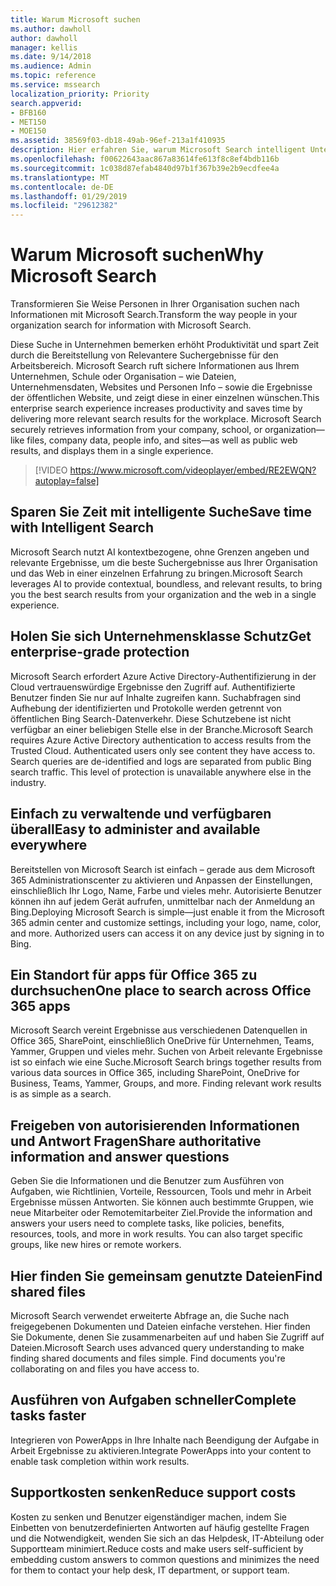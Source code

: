 ```yaml
---
title: Warum Microsoft suchen
ms.author: dawholl
author: dawholl
manager: kellis
ms.date: 9/14/2018
ms.audience: Admin
ms.topic: reference
ms.service: mssearch
localization_priority: Priority
search.appverid:
- BFB160
- MET150
- MOE150
ms.assetid: 38569f03-db18-49ab-96ef-213a1f410935
description: Hier erfahren Sie, warum Microsoft Search intelligent Unternehmenssuche für moderne Arbeitsplatz ist.
ms.openlocfilehash: f00622643aac867a83614fe613f8c8ef4bdb116b
ms.sourcegitcommit: 1c038d87efab4840d97b1f367b39e2b9ecdfee4a
ms.translationtype: MT
ms.contentlocale: de-DE
ms.lasthandoff: 01/29/2019
ms.locfileid: "29612382"
---
```

# <a name="why-microsoft-search"></a><span data-ttu-id="33b5c-103">Warum Microsoft suchen</span><span class="sxs-lookup"><span data-stu-id="33b5c-103">Why Microsoft Search</span></span>

<span data-ttu-id="33b5c-104">Transformieren Sie Weise Personen in Ihrer Organisation suchen nach Informationen mit Microsoft Search.</span><span class="sxs-lookup"><span data-stu-id="33b5c-104">Transform the way people in your organization search for information with Microsoft Search.</span></span> 
  
<span data-ttu-id="33b5c-p101">Diese Suche in Unternehmen bemerken erhöht Produktivität und spart Zeit durch die Bereitstellung von Relevantere Suchergebnisse für den Arbeitsbereich. Microsoft Search ruft sichere Informationen aus Ihrem Unternehmen, Schule oder Organisation – wie Dateien, Unternehmensdaten, Websites und Personen Info – sowie die Ergebnisse der öffentlichen Website, und zeigt diese in einer einzelnen wünschen.</span><span class="sxs-lookup"><span data-stu-id="33b5c-p101">This enterprise search experience increases productivity and saves time by delivering more relevant search results for the workplace. Microsoft Search securely retrieves information from your company, school, or organization—like files, company data, people info, and sites—as well as public web results, and displays them in a single experience.</span></span>

> [!VIDEO https://www.microsoft.com/videoplayer/embed/RE2EWQN?autoplay=false]
  
## <a name="save-time-with-intelligent-search"></a><span data-ttu-id="33b5c-107">Sparen Sie Zeit mit intelligente Suche</span><span class="sxs-lookup"><span data-stu-id="33b5c-107">Save time with Intelligent Search</span></span>

<span data-ttu-id="33b5c-108">Microsoft Search nutzt AI kontextbezogene, ohne Grenzen angeben und relevante Ergebnisse, um die beste Suchergebnisse aus Ihrer Organisation und das Web in einer einzelnen Erfahrung zu bringen.</span><span class="sxs-lookup"><span data-stu-id="33b5c-108">Microsoft Search leverages AI to provide contextual, boundless, and relevant results, to bring you the best search results from your organization and the web in a single experience.</span></span>
  
## <a name="get-enterprise-grade-protection"></a><span data-ttu-id="33b5c-109">Holen Sie sich Unternehmensklasse Schutz</span><span class="sxs-lookup"><span data-stu-id="33b5c-109">Get enterprise-grade protection</span></span>

<span data-ttu-id="33b5c-p102">Microsoft Search erfordert Azure Active Directory-Authentifizierung in der Cloud vertrauenswürdige Ergebnisse den Zugriff auf. Authentifizierte Benutzer finden Sie nur auf Inhalte zugreifen kann. Suchabfragen sind Aufhebung der identifizierten und Protokolle werden getrennt von öffentlichen Bing Search-Datenverkehr. Diese Schutzebene ist nicht verfügbar an einer beliebigen Stelle else in der Branche.</span><span class="sxs-lookup"><span data-stu-id="33b5c-p102">Microsoft Search requires Azure Active Directory authentication to access results from the Trusted Cloud. Authenticated users only see content they have access to. Search queries are de-identified and logs are separated from public Bing search traffic. This level of protection is unavailable anywhere else in the industry.</span></span>
  
## <a name="easy-to-administer-and-available-everywhere"></a><span data-ttu-id="33b5c-114">Einfach zu verwaltende und verfügbaren überall</span><span class="sxs-lookup"><span data-stu-id="33b5c-114">Easy to administer and available everywhere</span></span>

<span data-ttu-id="33b5c-p103">Bereitstellen von Microsoft Search ist einfach – gerade aus dem Microsoft 365 Administrationscenter zu aktivieren und Anpassen der Einstellungen, einschließlich Ihr Logo, Name, Farbe und vieles mehr. Autorisierte Benutzer können ihn auf jedem Gerät aufrufen, unmittelbar nach der Anmeldung an Bing.</span><span class="sxs-lookup"><span data-stu-id="33b5c-p103">Deploying Microsoft Search is simple—just enable it from the Microsoft 365 admin center and customize settings, including your logo, name, color, and more. Authorized users can access it on any device just by signing in to Bing.</span></span>
  
## <a name="one-place-to-search-across-office-365-apps"></a><span data-ttu-id="33b5c-117">Ein Standort für apps für Office 365 zu durchsuchen</span><span class="sxs-lookup"><span data-stu-id="33b5c-117">One place to search across Office 365 apps</span></span>

<span data-ttu-id="33b5c-p104">Microsoft Search vereint Ergebnisse aus verschiedenen Datenquellen in Office 365, SharePoint, einschließlich OneDrive für Unternehmen, Teams, Yammer, Gruppen und vieles mehr. Suchen von Arbeit relevante Ergebnisse ist so einfach wie eine Suche.</span><span class="sxs-lookup"><span data-stu-id="33b5c-p104">Microsoft Search brings together results from various data sources in Office 365, including SharePoint, OneDrive for Business, Teams, Yammer, Groups, and more. Finding relevant work results is as simple as a search.</span></span>
  
## <a name="share-authoritative-information-and-answer-questions"></a><span data-ttu-id="33b5c-120">Freigeben von autorisierenden Informationen und Antwort Fragen</span><span class="sxs-lookup"><span data-stu-id="33b5c-120">Share authoritative information and answer questions</span></span>

<span data-ttu-id="33b5c-p105">Geben Sie die Informationen und die Benutzer zum Ausführen von Aufgaben, wie Richtlinien, Vorteile, Ressourcen, Tools und mehr in Arbeit Ergebnisse müssen Antworten. Sie können auch bestimmte Gruppen, wie neue Mitarbeiter oder Remotemitarbeiter Ziel.</span><span class="sxs-lookup"><span data-stu-id="33b5c-p105">Provide the information and answers your users need to complete tasks, like policies, benefits, resources, tools, and more in work results. You can also target specific groups, like new hires or remote workers.</span></span>
  
## <a name="find-shared-files"></a><span data-ttu-id="33b5c-123">Hier finden Sie gemeinsam genutzte Dateien</span><span class="sxs-lookup"><span data-stu-id="33b5c-123">Find shared files</span></span>

<span data-ttu-id="33b5c-p106">Microsoft Search verwendet erweiterte Abfrage an, die Suche nach freigegebenen Dokumenten und Dateien einfache verstehen. Hier finden Sie Dokumente, denen Sie zusammenarbeiten auf und haben Sie Zugriff auf Dateien.</span><span class="sxs-lookup"><span data-stu-id="33b5c-p106">Microsoft Search uses advanced query understanding to make finding shared documents and files simple. Find documents you're collaborating on and files you have access to.</span></span> 
  
## <a name="complete-tasks-faster"></a><span data-ttu-id="33b5c-126">Ausführen von Aufgaben schneller</span><span class="sxs-lookup"><span data-stu-id="33b5c-126">Complete tasks faster</span></span>

<span data-ttu-id="33b5c-127">Integrieren von PowerApps in Ihre Inhalte nach Beendigung der Aufgabe in Arbeit Ergebnisse zu aktivieren.</span><span class="sxs-lookup"><span data-stu-id="33b5c-127">Integrate PowerApps into your content to enable task completion within work results.</span></span>
  
## <a name="reduce-support-costs"></a><span data-ttu-id="33b5c-128">Supportkosten senken</span><span class="sxs-lookup"><span data-stu-id="33b5c-128">Reduce support costs</span></span>

<span data-ttu-id="33b5c-129">Kosten zu senken und Benutzer eigenständiger machen, indem Sie Einbetten von benutzerdefinierten Antworten auf häufig gestellte Fragen und die Notwendigkeit, wenden Sie sich an das Helpdesk, IT-Abteilung oder Supportteam minimiert.</span><span class="sxs-lookup"><span data-stu-id="33b5c-129">Reduce costs and make users self-sufficient by embedding custom answers to common questions and minimizes the need for them to contact your help desk, IT department, or support team.</span></span>
  

